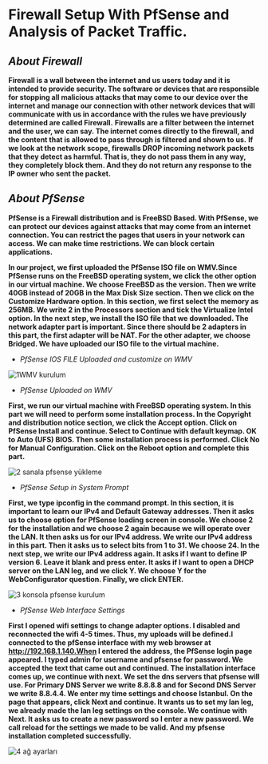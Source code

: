 # Firewall Setup With PfSense and Analysis of Packet Traffic.
## _About Firewall_

**Firewall is a wall between the internet and us users today and it is intended to provide security. The software or devices that are responsible for stopping all malicious attacks that may come to our device over the internet and manage our connection with other network devices that will communicate with us in accordance with the rules we have previously determined are called Firewall.**
**Firewalls are a filter between the internet and the user, we can say. The internet comes directly to the firewall, and the content that is allowed to pass through is filtered and shown to us.**
**If we look at the network scope, firewalls DROP incoming network packets that they detect as harmful. That is, they do not pass them in any way, they completely block them. And they do not return any response to the IP owner who sent the packet.**

## _About PfSense_

**PfSense is a Firewall distribution and is FreeBSD Based. With PfSense, we can protect our devices against attacks that may come from an internet connection. You can restrict the pages that users in your network can access. We can make time restrictions. We can block certain applications.**

**In our project, we first uploaded the PfSense ISO file on WMV.Since PfSense runs on the FreeBSD operating system, we click the other option in our virtual machine. We choose FreeBSD as the version. Then we write 40GB instead of 20GB in the Max Disk Size section. Then we click on the Customize Hardware option. In this section, we first select the memory as 256MB. We write 2 in the Processors section and tick the Virtualize Intel option. In the next step, we install the ISO file that we downloaded. The network adapter part is important. Since there should be 2 adapters in this part, the first adapter will be NAT. For the other adapter, we choose Bridged. We have uploaded our ISO file to the virtual machine.**
 * _PfSense IOS FILE Uploaded and customize on WMV_ 

![1WMV kurulum](https://user-images.githubusercontent.com/80758830/121806591-27fd4f00-cc59-11eb-9c58-62642fcbca15.gif)

 * _PfSense Uploaded on WMV_ 

**First, we run our virtual machine with FreeBSD operating system. In this part we will need to perform some installation process. In the Copyright and distribution notice section, we click the Accept option. Click on PfSense Install and continue. Select to Continue with default keymap. OK to Auto (UFS) BIOS. Then some installation process is performed. Click No for Manual Configuration. Click on the Reboot option and complete this part.**

![2 sanala pfsense yükleme](https://user-images.githubusercontent.com/80758830/121807481-030adb00-cc5d-11eb-8389-1f3e2c0827e1.gif)

* _PfSense Setup in System Prompt_


**First, we type ipconfig in the command prompt. In this section, it is important to learn our IPv4 and Default Gateway addresses. Then it asks us to choose option for PfSense loading screen in console. We choose 2 for the installation and we choose 2 again because we will operate over the LAN. It then asks us for our IPv4 address. We write our IPv4 address in this part. Then it asks us to select bits from 1 to 31. We choose 24. In the next step, we write our IPv4 address again. It asks if I want to define IP version 6. Leave it blank and press enter. It asks if I want to open a DHCP server on the LAN leg, and we click Y. We choose Y for the WebConfigurator question. Finally, we click ENTER.**

![3 konsola pfsense kurulum](https://user-images.githubusercontent.com/80758830/121808376-d35dd200-cc60-11eb-98cf-c70fba9175ef.gif)

* _PfSense Web Interface Settings_

**First I opened wifi settings to change adapter options. I disabled and reconnected the wifi 4-5 times. Thus, my uploads will be defined.I connected to the pfSense interface with my web browser at http://192.168.1.140.When I entered the address, the PfSense login page appeared. I typed admin for username and pfsense for password. We accepted the text that came out and continued. The installation interface comes up, we continue with next. We set the dns servers that pfsense will use. For Primary DNS Server we write 8.8.8.8 and for Second DNS Server we write 8.8.4.4. We enter my time settings and choose Istanbul. On the page that appears, click Next and continue. It wants us to set my lan leg, we already made the lan leg settings on the console. We continue with Next. It asks us to create a new password so I enter a new password. We call reload for the settings we made to be valid. And my pfsense installation completed successfully.**

![4 ağ ayarları](https://user-images.githubusercontent.com/80758830/121808712-7a8f3900-cc62-11eb-97c7-dac5d37cd5c2.gif)







